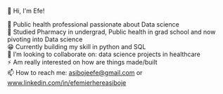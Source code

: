 

 👋 Hi, I'm Efe!

 🔭 Public health professional passionate about Data science<br/>
  🌱 Studied Pharmacy in undergrad, Public health in grad school and now pivoting into Data science<br/>
 😁 Currently building my skill in python and SQL<br/>
 💞 I’m looking to collaborate on: data science projects in healthcare<br/>
  ⚡ Am really interested on how are things made/built<br/>
 📫 How to reach me: asibojeefe@gmail.com or www.linkedin.com/in/efemierhereasiboje<br/>

